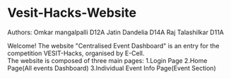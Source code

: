 # Vesit-Hacks-Website
Authors: Omkar mangalpalli D12A
         Jatin Dandelia    D14A
         Raj Talashilkar   D11A
         
Welcome!
The website "Centralised Event Dashboard" is an entry for the competition VESIT-Hacks, organised by E-Cell.<br/>
The website is composed of three main pages:
 1.Login Page
 2.Home Page(All events Dashboard)
 3.Individual Event Info Page(Event Section)
